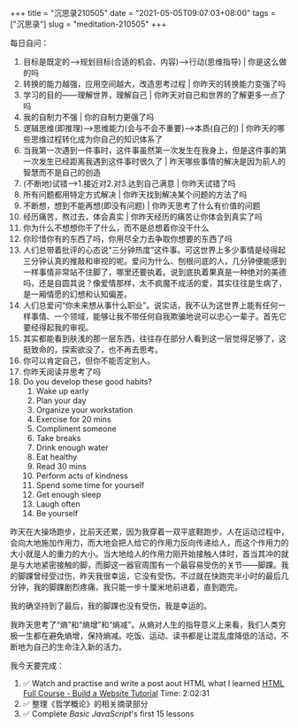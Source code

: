 +++
title = "沉思录210505"
date = "2021-05-05T09:07:03+08:00"
tags = ["沉思录"]
slug = "meditation-210505"
+++

每日自问：

1. 目标是既定的-->规划目标(合适的机会、内容)-->行动(思维指导) | 你是这么做的吗
2. 转换的能力越强，应用空间越大，改造思考过程 | 你昨天的转换能力变强了吗
3. 学习的目的——理解世界，理解自己 | 你昨天对自己和世界的了解更多一点了吗
4. 我的自制力不强 | 你的自制力更强了吗
5. 逻辑思维(即推理)-->思维能力(会与不会不重要)-->本质(自己的) | 你昨天的哪些思维过程转化成为你自己的知识体系了
6. 当我第一次遇到一件事时，这件事虽然第一次发生在我身上，但是这件事的第一次发生已经距离我遇到这件事时很久了 | 昨天哪些事情的解决是因为前人的智慧而不是自己的创造
7. (不断地)试错-->1.接近对2.对3.达到自己满意 | 你昨天试错了吗
8. 所有问题都用特定方式解决 | 你昨天找到解决某个问题的方法了吗
9. 不断想，想到不能再想(即没有问题) | 你昨天思考了什么有价值的问题
10. 经历痛苦，熬过去，体会真实 | 你昨天经历的痛苦让你体会到真实了吗
11. 你为什么不想想你干了什么，而不是总想着你没干什么
12. 你珍惜你有的东西了吗，你用尽全力去争取你想要的东西了吗
13. 人们总带着批评的心态说“三分钟热度”这件事。可这世界上多少事情是经得起三分钟认真的推敲和审视的呢。爱问为什么、刨根问底的人，几分钟便能感到一样事情非常站不住脚了，哪里还要执着。说到底执着果真是一种绝对的美德吗，还是自圆其说？像爱情那样，太不疯魔不成活的爱，其实往往是生病了，是一厢情愿的幻想和认知偏差。
14. 人们总爱问“你未来想从事什么职业”。说实话，我不认为这世界上能有任何一样事情、一个领域，能够让我不带任何自我欺骗地说可以忠心一辈子。首先它要经得起我的审视。
15. 其实都能看到肤浅的那一层东西，往往存在部分人看到这一层觉得足够了，这挺致命的，探索欲没了，也不再去思考。
16. 你可以肯定自己，但你不能否定别人。
17. 你昨天阅读并思考了吗
18. Do you develop these good habits?
    1. Wake up early
    2. Plan your day
    3. Organize your workstation
    4. Exercise for 20 mins
    5. Compliment someone
    6. Take breaks
    7. Drink enough water
    8. Eat healthy
    9. Read 30 mins
    10. Perform acts of kindness
    11. Spend some time for yourself
    12. Get enough sleep
    13. Laugh often
    14. Be yourself

昨天在大操场跑步，比前天还累，因为我穿着一双平底鞋跑步。人在运动过程中，会向大地施加作用力，而大地会把人给它的作用力反向传递给人，而这个作用力的大小就是人的重力的大小。当大地给人的作用力刚开始接触人体时，首当其冲的就是与大地紧密接触的脚，而脚这一器官周围有一个最容易受伤的关节——脚踝。我的脚踝曾经受过伤，昨天我很幸运，它没有受伤。不过就在快跑完半小时的最后几分钟，我的脚踝剧烈疼痛，我只能一步十厘米地前进着，直到跑完。

我的确坚持到了最后，我的脚踝也没有受伤，我是幸运的。

我昨天思考了“熵”和“熵增”和“熵减”。从熵对人生的指导意义上来看，我们人类穷极一生都在避免熵增，保持熵减。吃饭、运动、读书都是让混乱度降低的活动，不断地为自己的生命注入新的活力。

我今天要完成：

1. :white_check_mark: Watch and practise and write a post aout HTML what I learned [HTML Full Course - Build a Website Tutorial](https://youtu.be/pQN-pnXPaVg) Time: 2:02:31
2. :white_check_mark: 整理《哲学概论》的相关摘录部分
3. :white_check_mark: Complete _Basic JavaScript_'s first 15 lessons
